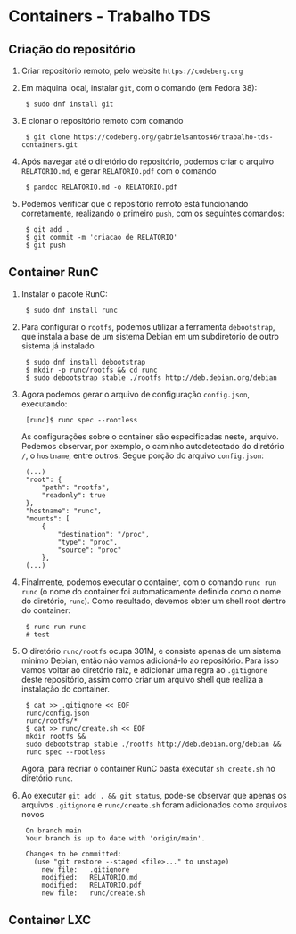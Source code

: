 # Containers - Trabalho TDS

## Criação do repositório
1. Criar repositório remoto, pelo website `https://codeberg.org`

2. Em máquina local, instalar `git`, com o comando (em Fedora 38):

        $ sudo dnf install git

3. E clonar o repositório remoto com comando

        $ git clone https://codeberg.org/gabrielsantos46/trabalho-tds-containers.git

4. Após navegar até o diretório do repositório, podemos criar o arquivo `RELATORIO.md`, e gerar `RELATORIO.pdf` com o comando
    
        $ pandoc RELATORIO.md -o RELATORIO.pdf

5. Podemos verificar que o repositório remoto está funcionando corretamente, realizando o primeiro `push`, com os seguintes comandos:
    
        $ git add .
        $ git commit -m 'criacao de RELATORIO'
        $ git push

## Container RunC
1. Instalar o pacote RunC:

        $ sudo dnf install runc

2. Para configurar o `rootfs`, podemos utilizar a ferramenta `debootstrap`, que instala a base de um sistema Debian em um subdiretório de outro sistema já instalado

        $ sudo dnf install debootstrap
        $ mkdir -p runc/rootfs && cd runc
        $ sudo debootstrap stable ./rootfs http://deb.debian.org/debian

3. Agora podemos gerar o arquivo de configuração `config.json`, executando:

        [runc]$ runc spec --rootless

    As configurações sobre o container são especificadas neste, arquivo. Podemos observar, por exemplo, o caminho autodetectado do diretório `/`, o `hostname`, entre outros. Segue porção do arquivo `config.json`:

        (...)
        "root": {
	    	"path": "rootfs",
	    	"readonly": true
	    },
	    "hostname": "runc",
	    "mounts": [
	    	{
	    		"destination": "/proc",
	    		"type": "proc",
	    		"source": "proc"
	    	},
        (...)

4. Finalmente, podemos executar o container, com o comando `runc run runc` (o nome do container foi automaticamente definido como o nome do diretório, `runc`). Como resultado, devemos obter um shell root dentro do container:

        $ runc run runc
        # test

5. O diretório `runc/rootfs` ocupa 301M, e consiste apenas de um sistema mínimo Debian, então não vamos adicioná-lo ao repositório. Para isso vamos voltar ao diretório raiz, e adicionar uma regra ao `.gitignore` deste repositório, assim como criar um arquivo shell que realiza a instalação do container.

        $ cat >> .gitignore << EOF
        runc/config.json
        runc/rootfs/*
        $ cat >> runc/create.sh << EOF
        mkdir rootfs &&
        sudo debootstrap stable ./rootfs http://deb.debian.org/debian &&
        runc spec --rootless

    Agora, para recriar o container RunC basta executar `sh create.sh` no diretório `runc`.

6. Ao executar `git add . && git status`, pode-se observar que apenas os arquivos `.gitignore` e `runc/create.sh` foram adicionados como arquivos novos 

        On branch main
        Your branch is up to date with 'origin/main'.
        
        Changes to be committed:
          (use "git restore --staged <file>..." to unstage)
        	new file:   .gitignore
        	modified:   RELATORIO.md
        	modified:   RELATORIO.pdf
        	new file:   runc/create.sh

## Container LXC

